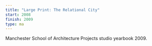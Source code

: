 ```yaml
---
title: "Large Print: The Relational City"
start: 2008
finish: 2009
type: ma
---
```


Manchester School of Architecture Projects studio yearbook 2009.
